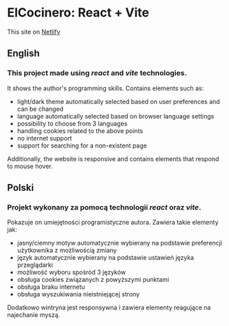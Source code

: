 # ElCocinero: React + Vite

This site on <a href="https://react-elcocinero.netlify.app/" target="_blank">Netlify</a>

## English

### This project made using *react* and *vite* technologies.

It shows the author's programming skills.
Contains elements such as:

 - light/dark theme automatically selected based on user preferences and can be changed
 - language automatically selected based on browser language settings
 - possibility to choose from 3 languages
 - handling cookies related to the above points
 - no internet support
 - support for searching for a non-existent page

Additionally, the website is responsive and contains elements that respond to mouse hover.

## Polski

### Projekt wykonany za pomocą technologii *react* oraz *vite*.

Pokazuje on umiejętności programistyczne autora.
Zawiera takie elementy jak:

 - jasny/ciemny motyw automatycznie wybierany na podstawie preferencji użytkownika z możliwością zmiany
 - język automatycznie wybierany na podstawie ustawień języka przeglądarki
 - możliwość wyboru spośród 3 języków
 - obsługa cookies związanych z powyższymi punktami
 - obsługa braku internetu
 - obsługa wyszukiwania nieistniejącej strony

Dodatkowo wintryna jest responsywna i zawiera elementy reagujące na najechanie myszą.
